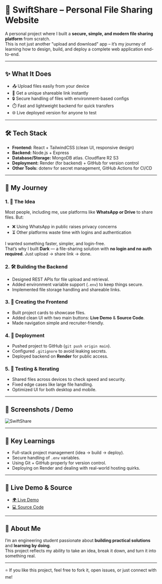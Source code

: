 # 🚀 SwiftShare – Personal File Sharing Website  

A personal project where I built a **secure, simple, and modern file sharing platform** from scratch.  
This is not just another "upload and download" app – it’s my journey of learning how to design, build, and deploy a complete web application end-to-end.  

---

## ✨ What It Does
- 📤 Upload files easily from your device  
- 🔗 Get a unique shareable link instantly  
- 🔒 Secure handling of files with environment-based configs  
- ⏱️ Fast and lightweight backend for quick transfers  
- 🌐 Live deployed version for anyone to test  

---

## 🛠️ Tech Stack
- **Frontend:** React + TailwindCSS (clean UI, responsive design)  
- **Backend:** Node.js + Express  
- **Database/Storage:** MongoDB atlas. Cloudflare R2 S3 
- **Deployment:** Render (for backend) + GitHub for version control  
- **Other Tools:** dotenv for secret management, GitHub Actions for CI/CD  

---

## 📖 My Journey

### 1. 🏁 The Idea
Most people, including me, use platforms like **WhatsApp or Drive** to share files. But:  
- ❌ Using WhatsApp in public raises privacy concerns  
- ⏳ Other platforms waste time with logins and authentication  

I wanted something faster, simpler, and login-free.  
That’s why I built **Dark** — a file-sharing solution with **no login and no auth required**. Just upload → share link → done.  

### 2. 🛠️ Building the Backend
- Designed REST APIs for file upload and retrieval.  
- Added environment variable support (`.env`) to keep things secure.  
- Implemented file storage handling and shareable links.  

### 3. 🎨 Creating the Frontend
- Built project cards to showcase files.  
- Added clean UI with two main buttons: **Live Demo** & **Source Code**.  
- Made navigation simple and recruiter-friendly.  

### 4. 🚀 Deployment
- Pushed project to GitHub (`git push origin main`).  
- Configured `.gitignore` to avoid leaking secrets.  
- Deployed backend on **Render** for public access.  

### 5. 🧪 Testing & Iterating
- Shared files across devices to check speed and security.  
- Fixed edge cases like large file handling.  
- Optimized UI for both desktop and mobile.  

---

## 📸 Screenshots / Demo
![SwiftShare](https://github.com/user-attachments/assets/b64b22e4-9ea3-4efb-8a77-17826f895391)


---

## 🌟 Key Learnings
- Full-stack project management (idea → build → deploy).  
- Secure handling of `.env` variables.  
- Using Git + GitHub properly for version control.  
- Deploying on Render and dealing with real-world hosting quirks.  

---

## 🔗 Live Demo & Source
- [🌍 Live Demo](https://k-i4q2.onrender.com/)  
- [💻 Source Code](https://github.com/kuruet/vaultX-fullstack)  

---

## 👤 About Me
I’m an engineering student passionate about **building practical solutions** and **learning by doing**.  
This project reflects my ability to take an idea, break it down, and turn it into something real.  

---

⭐ If you like this project, feel free to fork it, open issues, or just connect with me!  
